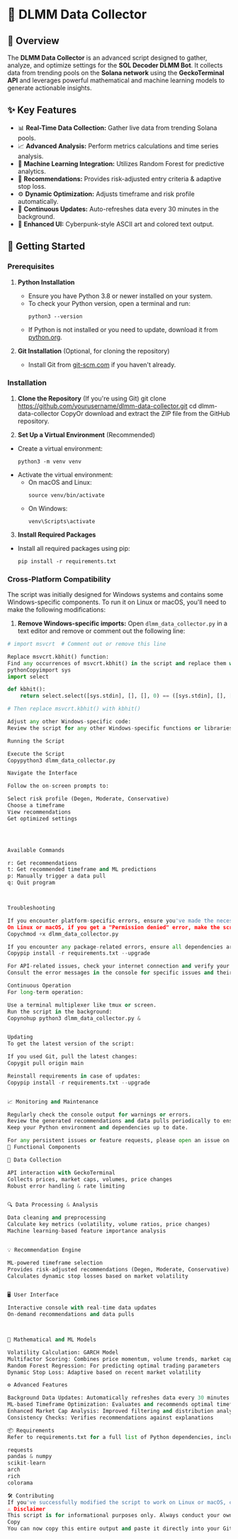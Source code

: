 # 🧠 DLMM Data Collector

## 🚀 Overview

The **DLMM Data Collector** is an advanced script designed to gather, analyze, and optimize settings for the **SOL Decoder DLMM Bot**. It collects data from trending pools on the **Solana network** using the **GeckoTerminal API** and leverages powerful mathematical and machine learning models to generate actionable insights.

## ✨ Key Features

- 📊 **Real-Time Data Collection:** Gather live data from trending Solana pools.
- 📈 **Advanced Analysis:** Perform metrics calculations and time series analysis.
- 🤖 **Machine Learning Integration:** Utilizes Random Forest for predictive analytics.
- 🎯 **Recommendations:** Provides risk-adjusted entry criteria & adaptive stop loss.
- ⚙️ **Dynamic Optimization:** Adjusts timeframe and risk profile automatically.
- 🔄 **Continuous Updates:** Auto-refreshes data every 30 minutes in the background.
- 🎨 **Enhanced UI:** Cyberpunk-style ASCII art and colored text output.

## 🚀 Getting Started

### Prerequisites

1. **Python Installation**
   - Ensure you have Python 3.8 or newer installed on your system.
   - To check your Python version, open a terminal and run:
     ```
     python3 --version
     ```
   - If Python is not installed or you need to update, download it from [python.org](https://www.python.org/downloads/).

2. **Git Installation** (Optional, for cloning the repository)
   - Install Git from [git-scm.com](https://git-scm.com/downloads) if you haven't already.

### Installation

1. **Clone the Repository** (If you're using Git)
git clone https://github.com/yourusername/dlmm-data-collector.git
cd dlmm-data-collector
CopyOr download and extract the ZIP file from the GitHub repository.

2. **Set Up a Virtual Environment** (Recommended)
- Create a virtual environment:
  ```
  python3 -m venv venv
  ```
- Activate the virtual environment:
  - On macOS and Linux:
    ```
    source venv/bin/activate
    ```
  - On Windows:
    ```
    venv\Scripts\activate
    ```

3. **Install Required Packages**
- Install all required packages using pip:
  ```
  pip install -r requirements.txt
  ```

### Cross-Platform Compatibility

The script was initially designed for Windows systems and contains some Windows-specific components. To run it on Linux or macOS, you'll need to make the following modifications:

1. **Remove Windows-specific imports:**
Open `dlmm_data_collector.py` in a text editor and remove or comment out the following line:
```python
# import msvcrt  # Comment out or remove this line

Replace msvcrt.kbhit() function:
Find any occurrences of msvcrt.kbhit() in the script and replace them with a cross-platform alternative. For example:
pythonCopyimport sys
import select

def kbhit():
    return select.select([sys.stdin], [], [], 0) == ([sys.stdin], [], [])

# Then replace msvcrt.kbhit() with kbhit()

Adjust any other Windows-specific code:
Review the script for any other Windows-specific functions or libraries and replace them with cross-platform alternatives as needed.

Running the Script

Execute the Script
Copypython3 dlmm_data_collector.py

Navigate the Interface

Follow the on-screen prompts to:

Select risk profile (Degen, Moderate, Conservative)
Choose a timeframe
View recommendations
Get optimized settings




Available Commands

r: Get recommendations
t: Get recommended timeframe and ML predictions
p: Manually trigger a data pull
q: Quit program



Troubleshooting

If you encounter platform-specific errors, ensure you've made the necessary modifications as described in the Cross-Platform Compatibility section.
On Linux or macOS, if you get a "Permission denied" error, make the script executable:
Copychmod +x dlmm_data_collector.py

If you encounter any package-related errors, ensure all dependencies are correctly installed:
Copypip install -r requirements.txt --upgrade

For API-related issues, check your internet connection and verify your API key.
Consult the error messages in the console for specific issues and their potential resolutions.

Continuous Operation
For long-term operation:

Use a terminal multiplexer like tmux or screen.
Run the script in the background:
Copynohup python3 dlmm_data_collector.py &


Updating
To get the latest version of the script:

If you used Git, pull the latest changes:
Copygit pull origin main

Reinstall requirements in case of updates:
Copypip install -r requirements.txt --upgrade


📈 Monitoring and Maintenance

Regularly check the console output for warnings or errors.
Review the generated recommendations and data pulls periodically to ensure accuracy.
Keep your Python environment and dependencies up to date.

For any persistent issues or feature requests, please open an issue on the GitHub repository.
🧩 Functional Components

📡 Data Collection

API interaction with GeckoTerminal
Collects prices, market caps, volumes, price changes
Robust error handling & rate limiting


🔍 Data Processing & Analysis

Data cleaning and preprocessing
Calculate key metrics (volatility, volume ratios, price changes)
Machine learning-based feature importance analysis


💡 Recommendation Engine

ML-powered timeframe selection
Provides risk-adjusted recommendations (Degen, Moderate, Conservative)
Calculates dynamic stop losses based on market volatility


🖥️ User Interface

Interactive console with real-time data updates
On-demand recommendations and data pulls



📐 Mathematical and ML Models

Volatility Calculation: GARCH Model
Multifactor Scoring: Combines price momentum, volume trends, market cap, and liquidity
Random Forest Regression: For predicting optimal trading parameters
Dynamic Stop Loss: Adaptive based on recent market volatility

⚙️ Advanced Features

Background Data Updates: Automatically refreshes data every 30 minutes
ML-based Timeframe Optimization: Evaluates and recommends optimal timeframes
Enhanced Market Cap Analysis: Improved filtering and distribution analysis
Consistency Checks: Verifies recommendations against explanations

📦 Requirements
Refer to requirements.txt for a full list of Python dependencies, including:

requests
pandas & numpy
scikit-learn
arch
rich
colorama

🛠 Contributing
If you've successfully modified the script to work on Linux or macOS, consider submitting a pull request with your changes to help improve cross-platform compatibility for all users.
⚠️ Disclaimer
This script is for informational purposes only. Always conduct your own research and consider your risk tolerance before making investment decisions. The creators of this script are not responsible for any financial losses incurred.
Copy
You can now copy this entire output and paste it directly into your GitHub README.md file. G
